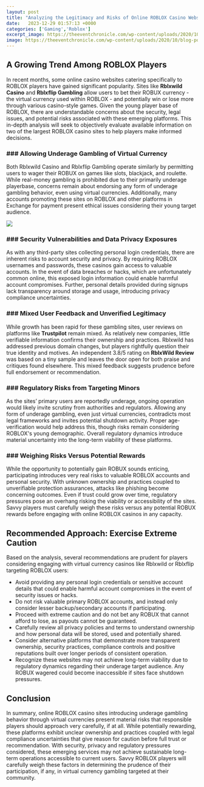 ```yaml
---
layout: post
title: "Analyzing the Legitimacy and Risks of Online ROBLOX Casino Websites"
date:   2023-12-29 01:57:13 +0000
categories: ['Gaming','Roblox']
excerpt_image: https://theeventchronicle.com/wp-content/uploads/2020/10/blog-post-Best-Banking-Methods-for-Fastest-Casino-Payouts-1024x768.png
image: https://theeventchronicle.com/wp-content/uploads/2020/10/blog-post-Best-Banking-Methods-for-Fastest-Casino-Payouts-1024x768.png
---
```


## A Growing Trend Among ROBLOX Players
In recent months, some online casino websites catering specifically to ROBLOX players have gained significant popularity. Sites like **Rblxwild Casino** and **Rblxflip Gambling** allow users to bet their ROBUX currency - the virtual currency used within ROBLOX - and potentially win or lose more through various casino-style games. Given the young player base of ROBLOX, there are understandable concerns about the security, legal issues, and potential risks associated with these emerging platforms. This in-depth analysis will seek to objectively evaluate available information on two of the largest ROBLOX casino sites to help players make informed decisions.
### ### Allowing Underage Gambling of Virtual Currency 
Both Rblxwild Casino and Rblxflip Gambling operate similarly by permitting users to wager their ROBUX on games like slots, blackjack, and roulette. While real-money gambling is prohibited due to their primarily underage playerbase, concerns remain about endorsing any form of underage gambling behavior, even using virtual currencies. Additionally, many accounts promoting these sites on ROBLOX and other platforms in Exchange for payment present ethical issues considering their young target audience.

![](https://theeventchronicle.com/wp-content/uploads/2020/10/blog-post-Best-Banking-Methods-for-Fastest-Casino-Payouts-1024x768.png)
### ### Security Vulnerabilities and Data Privacy Exposures   
As with any third-party sites collecting personal login credentials, there are inherent risks to account security and privacy. By requiring ROBLOX usernames and passwords, these casinos gain access to valuable accounts. In the event of data breaches or hacks, which are unfortunately common online, this exposed login information could enable harmful account compromises. Further, personal details provided during signups lack transparency around storage and usage, introducing privacy compliance uncertainties.
### ### Mixed User Feedback and Unverified Legitimacy
While growth has been rapid for these gambling sites, user reviews on platforms like **Trustpilot** remain mixed. As relatively new companies, little verifiable information confirms their ownership and practices. Rblxwild has addressed previous domain changes, but players rightfully question their true identity and motives. An independent 3.8/5 rating on **RblxWild Review** was based on a tiny sample and leaves the door open for both praise and critiques found elsewhere. This mixed feedback suggests prudence before full endorsement or recommendation.
### ### Regulatory Risks from Targeting Minors  
As the sites’ primary users are reportedly underage, ongoing operation would likely invite scrutiny from authorities and regulators. Allowing any form of underage gambling, even just virtual currencies, contradicts most legal frameworks and invites potential shutdown activity. Proper age-verification would help address this, though risks remain considering ROBLOX's young demographic. Overall regulatory dynamics introduce material uncertainty into the long-term viability of these platforms.
### ### Weighing Risks Versus Potential Rewards
While the opportunity to potentially gain ROBUX sounds enticing, participating introduces very real risks to valuable ROBLOX accounts and personal security. With unknown ownership and practices coupled to unverifiable protection assurances, attacks like phishing become concerning outcomes. Even if trust could grow over time, regulatory pressures pose an overhang risking the viability or accessibility of the sites. Savvy players must carefully weigh these risks versus any potential ROBUX rewards before engaging with online ROBLOX casinos in any capacity.
## Recommended Approach: Exercise Extreme Caution
Based on the analysis, several recommendations are prudent for players considering engaging with virtual currency casinos like Rblxwild or Rblxflip targeting ROBLOX users:
- Avoid providing any personal login credentials or sensitive account details that could enable harmful account compromises in the event of security issues or hacks. 
- Do not risk valuable primary ROBLOX accounts, and instead only consider lesser backup/secondary accounts if participating. 
- Proceed with extreme caution and do not bet any ROBUX that cannot afford to lose, as payouts cannot be guaranteed. 
- Carefully review all privacy policies and terms to understand ownership and how personal data will be stored, used and potentially shared. 
- Consider alternative platforms that demonstrate more transparent ownership, security practices, compliance controls and positive reputations built over longer periods of consistent operation.
- Recognize these websites may not achieve long-term viability due to regulatory dynamics regarding their underage target audience. Any ROBUX wagered could become inaccessible if sites face shutdown pressures.
## Conclusion
In summary, online ROBLOX casino sites introducing underage gambling behavior through virtual currencies present material risks that responsible players should approach very carefully, if at all. While potentially rewarding, these platforms exhibit unclear ownership and practices coupled with legal compliance uncertainties that give reason for caution before full trust or recommendation. With security, privacy and regulatory pressures considered, these emerging services may not achieve sustainable long-term operations accessible to current users. Savvy ROBLOX players will carefully weigh these factors in determining the prudence of their participation, if any, in virtual currency gambling targeted at their community.